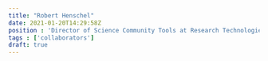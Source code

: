 ```yaml
---
title: "Robert Henschel"
date: 2021-01-20T14:29:58Z
position : 'Director of Science Community Tools at Research Technologies, Indiana University'
tags : ['collaborators']
draft: true
---
```


